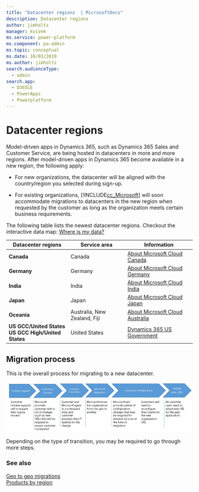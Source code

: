 ```yaml
---
title: "Datacenter regions  | MicrosoftDocs"
description: Datacenter regions
author: jimholtz
manager: kvivek
ms.service: power-platform
ms.component: pa-admin
ms.topic: conceptual
ms.date: 10/03/2019
ms.author: jimholtz
search.audienceType: 
  - admin
search.app: 
  - D365CE
  - PowerApps
  - Powerplatform
---
```

# Datacenter regions

Model-driven apps in Dynamics 365, such as Dynamics 365 Sales and Customer Service, are being hosted in datacenters in more and more regions. After model-driven apps in Dynamics 365 become available in a new region, the following apply:  
  
- For new organizations, the datacenter will be aligned with the country/region you selected during sign-up.  
  
- For existing organizations, [!INCLUDE[cc_Microsoft](../includes/cc-microsoft.md)] will soon accommodate migrations to datacenters in the new region when requested by the customer as long as the organization meets certain business requirements.  
  
The following table lists the newest datacenter regions. Checkout the interactive data map: [Where is my data?](http://go.microsoft.com/fwlink/p/?LinkID=401277)  
  
|Datacenter regions|Service area|Information|  
|------------------------|------------------|-----------------|  
|**Canada**|Canada|[About Microsoft Cloud Canada](about-microsoft-cloud-canada.md)|
|**Germany**|Germany|[About Microsoft Cloud Germany](about-microsoft-cloud-germany.md)|  
|**India**|India|[About Microsoft Cloud India](about-microsoft-cloud-india.md)|  
|**Japan**|Japan|[About Microsoft Cloud Japan](about-microsoft-cloud-japan.md)|  
|**Oceania**|Australia, New Zealand, Fiji|[About Microsoft Cloud Australia](about-microsoft-cloud-australia.md)|  
|**US GCC/United States**<br />**US GCC High/United States**  | United States |[Dynamics 365 US Government](microsoft-dynamics-365-government.md) |
  
<a name="BKMK_Process"></a>   
## Migration process  
 This is the overall process for migrating to a new datacenter.  
  
 ![Migration Process](media/migration-process.png "Migration Process")  
  
 Depending on the type of transition, you may be required to go through more steps.  
  
### See also  
 [Geo to geo migrations](geo-to-geo-migrations.md)   
 [Products by region](https://azure.microsoft.com/regions/services/)   

